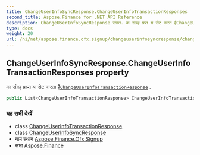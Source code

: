 ```yaml
---
title: ChangeUserInfoSyncResponse.ChangeUserInfoTransactionResponses
second_title: Aspose.Finance for .NET API Reference
description: ChangeUserInfoSyncResponse संपत्त. क संग्रह प्रप्त य सेट करत हैChangeUserInfoTransactionResponse .
type: docs
weight: 20
url: /hi/net/aspose.finance.ofx.signup/changeuserinfosyncresponse/changeuserinfotransactionresponses/
---
```

## ChangeUserInfoSyncResponse.ChangeUserInfoTransactionResponses property

का संग्रह प्राप्त या सेट करता है[`ChangeUserInfoTransactionResponse`](../../changeuserinfotransactionresponse/) .

```csharp
public List<ChangeUserInfoTransactionResponse> ChangeUserInfoTransactionResponses { get; set; }
```

### यह सभी देखें

* class [ChangeUserInfoTransactionResponse](../../changeuserinfotransactionresponse/)
* class [ChangeUserInfoSyncResponse](../)
* नाम स्थान [Aspose.Finance.Ofx.Signup](../../changeuserinfosyncresponse/)
* सभा [Aspose.Finance](../../../)


